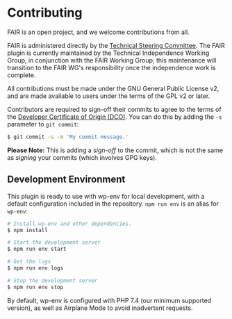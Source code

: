 # Contributing

FAIR is an open project, and we welcome contributions from all.

FAIR is administered directly by the [Technical Steering Committee](https://github.com/fairpm/tsc). The FAIR plugin is currently maintained by the Technical Independence Working Group, in conjunction with the FAIR Working Group; this maintenance will transition to the FAIR WG's responsibility once the independence work is complete.

All contributions must be made under the GNU General Public License v2, and are made available to users under the terms of the GPL v2 or later.

Contributors are required to sign-off their commits to agree to the terms of the [Developer Certificate of Origin (DCO)](https://developercertificate.org/). You can do this by adding the `-s` parameter to `git commit`:

```sh
$ git commit -s -m 'My commit message.'
```

**Please Note:** This is adding a _sign-off_ to the commit, which is not the same as *signing* your commits (which involves GPG keys).

## Development Environment

This plugin is ready to use with wp-env for local development, with a default configuration included in the repository. `npm run env` is an alias for `wp-env`:

```sh
# Install wp-env and other dependencies.
$ npm install

# Start the development server
$ npm run env start

# Get the logs
$ npm run env logs

# Stop the development server
$ npm run env stop
```

By default, wp-env is configured with PHP 7.4 (our minimum supported version), as well as Airplane Mode to avoid inadvertent requests.
